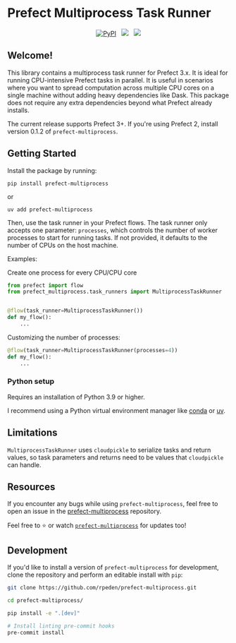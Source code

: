 # Prefect Multiprocess Task Runner

<p align="center">
    <a href="https://pypi.python.org/pypi/prefect-multiprocess/" alt="PyPI version">
        <img alt="PyPI" src="https://img.shields.io/pypi/v/prefect-multiprocess?color=0052FF&labelColor=090422"></a>&nbsp;&nbsp;
    <a href="https://github.com/rpeden/prefect-multiprocess/" alt="Stars">
        <img src="https://img.shields.io/github/stars/rpeden/prefect-multiprocess?color=0052FF&labelColor=090422" /></a>&nbsp;&nbsp;
    <a href="https://github.com/rpeden/prefect-multiprocess/pulse" alt="Activity">
        <img src="https://img.shields.io/github/commit-activity/m/rpeden/prefect-multiprocess?color=0052FF&labelColor=090422" /></a>
    <br>
</p>

## Welcome!

This library contains a multiprocess task runner for Prefect 3.x. It is ideal for running CPU-intensive Prefect tasks in parallel. It is useful in scenarios where you want to spread computation across multiple CPU cores on a single machine without adding heavy dependencies like Dask. This package does not require any extra dependencies beyond what Prefect already installs.

The current release supports Prefect 3+. If you're using Prefect 2, install version 0.1.2 of `prefect-multiprocess`.

## Getting Started

Install the package by running:
```
pip install prefect-multiprocess
```

or 

```
uv add prefect-multiprocess
```

Then, use the task runner in your Prefect flows. The task runner only accepts one parameter: `processes`, which controls the number of worker processes to start for running tasks. If not provided, it defaults to the number of CPUs on the host machine.

Examples:

Create one process for every CPU/CPU core
```python
from prefect import flow
from prefect_multiprocess.task_runners import MultiprocessTaskRunner


@flow(task_runner=MultiprocessTaskRunner())
def my_flow():
    ...
```

Customizing the number of processes:
```python
@flow(task_runner=MultiprocessTaskRunner(processes=4))
def my_flow():
    ...
```

### Python setup

Requires an installation of Python 3.9 or higher.

I recommend using a Python virtual environment manager like [conda](https://www.anaconda.com/docs/getting-started/miniconda/main) or [uv](https://docs.astral.sh/uv/).


## Limitations

`MultiprocessTaskRunner` uses `cloudpickle` to serialize tasks and return values, so task parameters and returns need to be values that `cloudpickle` can handle.

## Resources

If you encounter any bugs while using `prefect-multiprocess`, feel free to open an issue in the [prefect-multiprocess](https://github.com/rpeden/prefect-multiprocess) repository.

Feel free to ⭐️ or watch [`prefect-multiprocess`](https://github.com/rpeden/prefect-multiprocess) for updates too!

## Development

If you'd like to install a version of `prefect-multiprocess` for development, clone the repository and perform an editable install with `pip`:

```bash
git clone https://github.com/rpeden/prefect-multiprocess.git

cd prefect-multiprocess/

pip install -e ".[dev]"

# Install linting pre-commit hooks
pre-commit install
```
